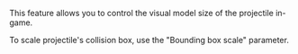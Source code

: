 This feature allows you to control the visual model size of the projectile in-game.

To scale projectile's collision box, use the "Bounding box scale" parameter.